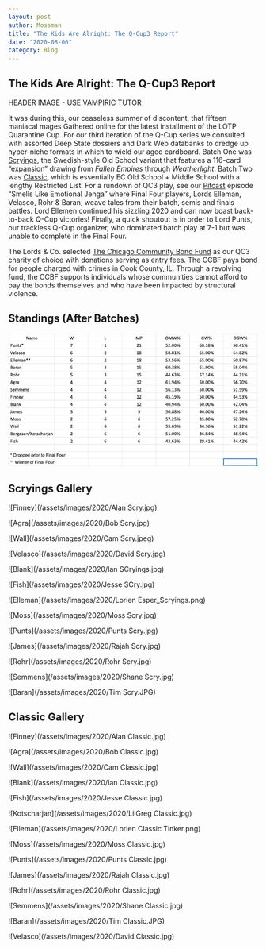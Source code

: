 ```yaml
---
layout: post
author: Mossman
title: "The Kids Are Alright: The Q-Cup3 Report"
date: "2020-08-06"
category: Blog
---
```


## The Kids Are Alright: The Q-Cup3 Report

HEADER IMAGE - USE VAMPIRIC TUTOR

It was during this, our ceaseless summer of discontent, that fifteen maniacal mages Gathered online for the latest installment of the LOTP Quarantine Cup. For our third iteration of the Q-Cup series we consulted with assorted Deep State dossiers and Dark Web databanks to dredge up hyper-niche formats in which to wield our aged cardboard. Batch One was [Scryings](https://oldschool-mtg.blogspot.com/p/scryings.html), the Swedish-style Old School variant that features a 116-card “expansion” drawing from _Fallen Empires_ through _Weatherlight_. Batch Two was [Classic](https://www.eternalcentral.com/classicmagicrules/), which is essentially EC Old School + Middle School with a lengthy Restricted List. For a rundown of QC3 play, see our [Pitcast](https://lordsofthepit.com/2020/07/21/sounds-like-emoitonal-jenga/) episode “Smells Like Emotional Jenga” where Final Four players, Lords Elleman, Velasco, Rohr & Baran, weave tales from their batch, semis and finals battles. Lord Ellemen continued his sizzling 2020 and can now boast back-to-back Q-Cup victories! Finally, a quick shoutout is in order to Lord Punts, our trackless Q-Cup organizer, who dominated batch play at 7-1 but was unable to complete in the Final Four.

The Lords & Co. selected [The Chicago Community Bond Fund](https://chicagobond.org/) as our QC3 charity of choice with donations serving as entry fees. The CCBF pays bond for people charged with crimes in Cook County, IL. Through a revolving fund, the CCBF supports individuals whose communities cannot afford to pay the bonds themselves and who have been impacted by structural violence.

## Standings (After Batches)

![](/assets/images/2020/QC3Standings.jpg)

## Scryings Gallery

![Finney](/assets/images/2020/Alan Scry.jpg)

![Agra](/assets/images/2020/Bob Scry.jpg)

![Wall](/assets/images/2020/Cam Scry.jpeg)

![Velasco](/assets/images/2020/David Scry.jpg)

![Blank](/assets/images/2020/Ian SCryings.jpg)

![Fish](/assets/images/2020/Jesse SCry.jpg)

![Elleman](/assets/images/2020/Lorien Esper_Scryings.png)

![Moss](/assets/images/2020/Moss Scry.jpg)

![Punts](/assets/images/2020/Punts Scry.jpg)

![James](/assets/images/2020/Rajah Scry.jpg)

![Rohr](/assets/images/2020/Rohr Scry.jpg)

![Semmens](/assets/images/2020/Shane Scry.jpg)

![Baran](/assets/images/2020/Tim Scry.JPG)

## Classic Gallery

![Finney](/assets/images/2020/Alan Classic.jpg)

![Agra](/assets/images/2020/Bob Classic.jpg)

![Wall](/assets/images/2020/Cam Classic.jpg)

![Blank](/assets/images/2020/Ian Classic.jpg)

![Fish](/assets/images/2020/Jesse Classic.jpg)

![Kotscharjan](/assets/images/2020/LilGreg Classic.jpg)

![Elleman](/assets/images/2020/Lorien Classic Tinker.png)

![Moss](/assets/images/2020/Moss Classic.jpg)

![Punts](/assets/images/2020/Punts Classic.jpg)

![James](/assets/images/2020/Rajah Classic.jpg)

![Rohr](/assets/images/2020/Rohr Classic.jpg)

![Semmens](/assets/images/2020/Shane Classic.jpg)

![Baran](/assets/images/2020/Tim Classic.JPG)

![Velasco](/assets/images/2020/David Classic.jpg)
